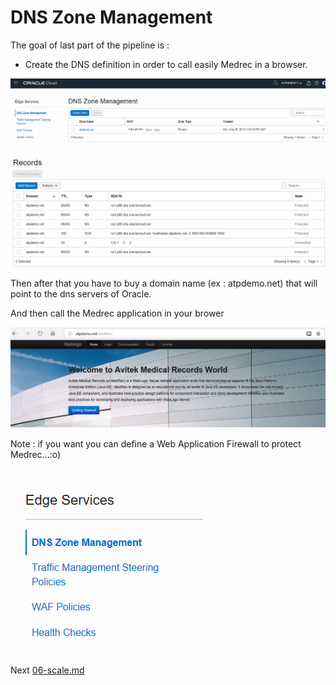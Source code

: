 # DNS Zone Management

The goal of last part of the pipeline is :

- Create the DNS definition in order to call easily Medrec in a browser. 

![DNS](images/dns.png)

![DNS Details](images/dns_details.png)

Then after that you have to buy a domain name (ex : atpdemo.net) that will point to the dns servers of Oracle.

And then call the Medrec application in your brower

![Medrec Dns](images/medrec_dns.png)

Note : if you want you can define a Web Application Firewall to protect Medrec...:o)

![WAF](images/waf.png)

Next [06-scale.md](06-scale.md)

